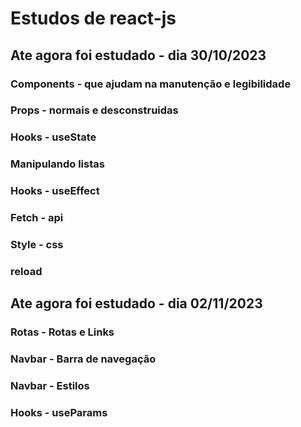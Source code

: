 # Estudos de react-js
## Ate agora foi estudado - dia 30/10/2023
### Components - que ajudam na manutenção e legibilidade
### Props - normais e desconstruidas
### Hooks - useState
### Manipulando listas 
### Hooks - useEffect
### Fetch - api
### Style - css
### reload
## Ate agora foi estudado - dia 02/11/2023
### Rotas - Rotas e Links
### Navbar - Barra de navegação
### Navbar - Estilos
### Hooks - useParams
